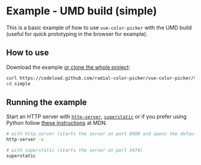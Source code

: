 # Example - UMD build (simple)

This is a basic example of how to use `vue-color-picker` with the UMD build (useful for quick prototyping in the browser for example).

## How to use

Download the example [or clone the whole project](https://github.com/radial-color-picker/vue-color-picker.git):

```bash
curl https://codeload.github.com/radial-color-picker/vue-color-picker/tar.gz/master | tar -xz --strip=2 vue-color-picker-master/examples/simple
cd simple
```

## Running the example

Start an HTTP server with [`http-server`](https://www.npmjs.com/package/http-server), [`superstatic`](https://www.npmjs.com/package/superstatic) or if you prefer using Python follow [these instructions](https://developer.mozilla.org/en-US/docs/Learn/Common_questions/set_up_a_local_testing_server) at MDN.

```bash
# with http-server (starts the server on port 8000 and opens the default browser with the page)
http-server -o

# with superstatic (starts the server on port 3474)
superstatic
```
